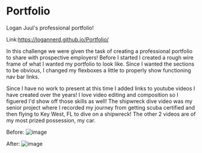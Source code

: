 # Portfolio
Logan Juul's professional portfolio!

Link:https://logannerd.github.io/Portfolio/

In this challenge we were given the task of creating a professional portfolio to share with prospective employers! Before I started I created a rough
wire frame of what I wanted my portfolio to look like. Since I wanted the sections to be obvious, I changed my flexboxes a little to properly show functioning
nav bar links. 

Since I have no work to present at this time I added links to youtube videos I have created over the years! I love video editing and composition so I figuered I'd show off those skills as well! The shipwreck dive video was my senior project where I recorded my journey from getting scuba certified and then flying to Key West, FL to dive on a shipwreck! The other 2 videos are of my most prized possession, my car. 

Before:
![image](https://user-images.githubusercontent.com/26885024/197359262-5917e8d4-def4-4494-b400-3e0c788c0004.png)

After:
![image](https://user-images.githubusercontent.com/26885024/197359329-e0edf509-ae9e-4c37-9655-d0dc11441067.png)
